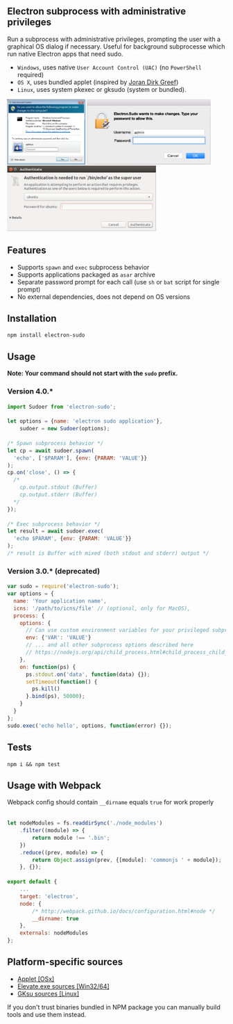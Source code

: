 ## Electron subprocess with administrative privileges

Run a subprocess with administrative privileges, prompting the user with a graphical OS dialog if necessary. Useful for background subprocesse which run native Electron apps that need sudo.

- `Windows`, uses native ```User Account Control (UAC)``` (no ```PowerShell``` required)
- `OS X`, uses bundled applet (inspired by  [Joran Dirk Greef](https://github.com/jorangreef))
- `Linux`, uses system pkexec or gksudo (system or bundled).

<img height="150px" src="./src/assets/win32.png">
<img height="150px" src="./src/assets/osx.png">
<img height="150px" src="./src/assets/linux.png">

## Features
  - Supports ```spawn``` and ```exec``` subprocess behavior
  - Supports applications packaged as ```asar``` archive
  - Separate password prompt for each call (use ```sh``` or ```bat``` script for single prompt)
  - No external dependencies, does not depend on OS versions

## Installation
```
npm install electron-sudo
```

## Usage
**Note: Your command should not start with the ```sudo``` prefix.**

### Version 4.0.*

```js
import Sudoer from 'electron-sudo';

let options = {name: 'electron sudo application'},
    sudoer = new Sudoer(options);

/* Spawn subprocess behavior */
let cp = await sudoer.spawn(
  'echo', ['$PARAM'], {env: {PARAM: 'VALUE'}}
);
cp.on('close', () => {
  /*
    cp.output.stdout (Buffer)
    cp.output.stderr (Buffer)
  */
});

/* Exec subprocess behavior */
let result = await sudoer.exec(
  'echo $PARAM', {env: {PARAM: 'VALUE'}}
);
/* result is Buffer with mixed (both stdout and stderr) output */

```

### Version 3.0.* (deprecated)

```js
var sudo = require('electron-sudo');
var options = {
  name: 'Your application name',
  icns: '/path/to/icns/file' // (optional, only for MacOS),
  process: {
    options: {
      // Can use custom environment variables for your privileged subprocess
      env: {'VAR': 'VALUE'}
      // ... and all other subprocess options described here
      // https://nodejs.org/api/child_process.html#child_process_child_process_exec_command_options_callback
    },
    on: function(ps) {
      ps.stdout.on('data', function(data) {});
      setTimeout(function() {
        ps.kill()
      }.bind(ps), 50000);
    }
  }
};
sudo.exec('echo hello', options, function(error) {});
```

## Tests
```
npm i && npm test
```

## Usage with Webpack

Webpack config should contain ```__dirname``` equals ```true``` for work properly

```js

let nodeModules = fs.readdirSync('./node_modules')
    .filter((module) => {
        return module !== '.bin';
    })
    .reduce((prev, module) => {
        return Object.assign(prev, {[module]: 'commonjs ' + module});
    }, {});

export default {
    ...
    target: 'electron',
    node: {
        /* http://webpack.github.io/docs/configuration.html#node */
        __dirname: true
    },
    externals: nodeModules
};
```

## Platform-specific sources

- [Applet [OSx]](https://github.com/automation-stack/electron-sudo/tree/master/darwin/applet.app/Contents)
- [Elevate.exe sources [Win32/64]](https://github.com/automation-stack/electron-sudo/tree/master/win32/src)
- [GKsu sources [Linux]](https://github.com/automation-stack/electron-sudo/tree/master/linux)

If you don't trust binaries bundled in NPM package you can manually build tools and use them instead.
